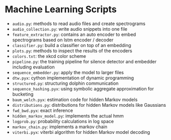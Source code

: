 # Machine Learning Scripts

+ `audio.py`: methods to read audio files and create spectrograms
+ `audio_collection.py`: write audio snippets into one file        
+ `feature_extractor.py`: contains an auto encoder to embed spectrograms based on lstm encoder / decoder 
+ `classifier.py`: build a classifier on top of an embedding
+ `plots.py`: methods to inspect the results of the encoders
+ `colors.txt`: the xkcd color scheme
+ `pipeline.py`: the training pipeline for silence detector and embedder including evaluation
+ `sequence_embedder.py`: apply the model to larger files
+ `dtw.pyx`: cython implementation of dynamic programming
+ `structured.py`: structuring dolphin communication 
+ `sequence_hashing.pyx`: using symbolic aggregate approximation for bucketing
+ `baum_welch.pyx`: estimation code for hidden Markov models
+ `distributions.py`: distributions for hidden Markov models like Gaussians
+ `fwd_bwd.pyx`: exact inference
+ `hidden_markov_model.py`: implements the actual hmm
+ `logprob.py`: probability calculations in log space
+ `markov_chain.py`: implements a markov chain
+ `viterbi.pyx`: viterbi algorithm for hidden Markov model decoding